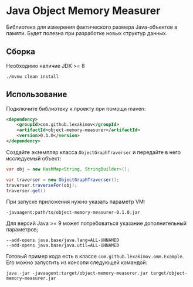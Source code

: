 # Java Object Memory Measurer
Библиотека для измерения фактического размера Java-объектов в памяти. Будет полезна при разработке новых структур данных.

## Сборка
Необходимо наличие JDK >= 8

```shell
./mvnw clean install
```

## Использование
Подключите библиотеку к проекту при помощи maven:
```xml
<dependency>
    <groupId>com.github.lexakimov</groupId>
    <artifactId>object-memory-measurer</artifactId>
    <version>0.1.0</version>
</dependency>
```

Создайте экземпляр класса `ObjectGraphTraverser` и передайте в него исследуемый объект:
```java
var obj = new HashMap<String, StringBuilder>();

var traverser = new ObjectGraphTraverser();
traverser.traverseFor(obj);
traverser.get()
```

При запуске приложения нужно указать параметр VM:
```shell
-javaagent:path/to/object-memory-measurer-0.1.0.jar
```

Для версий Java >= 9 может потребоваться указание дополнительный параметров;
```shell
--add-opens java.base/java.lang=ALL-UNNAMED
--add-opens java.base/java.util=ALL-UNNAMED
```

Готовый пример кода есть в классе `com.github.lexakimov.omm.Example`. Его можно запустить из консоли следующей командой:
```shell
java -jar -javaagent:target/object-memory-measurer.jar target/object-memory-measurer.jar
```

